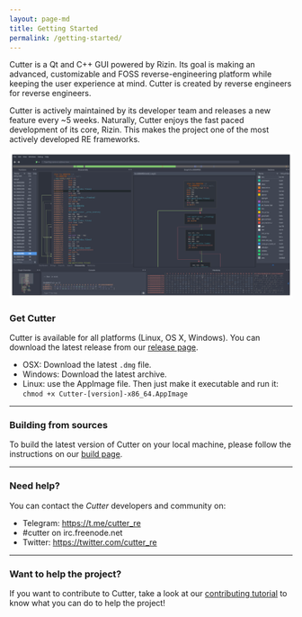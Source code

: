 ```yaml
---
layout: page-md
title: Getting Started
permalink: /getting-started/
---
```

Cutter is a Qt and C++ GUI powered by Rizin. Its goal is making an advanced, customizable and FOSS reverse-engineering platform while keeping the user experience at mind. Cutter is created by reverse engineers for reverse engineers.

Cutter is actively maintained by its developer team and releases a new feature every ~5 weeks. Naturally, Cutter enjoys the fast paced development of its core, Rizin. This makes the project one of the most actively developed RE frameworks.

![Cutter's Screenshot](/assets/images/cutter-screenshot.png)

### Get Cutter

Cutter is available for all platforms (Linux, OS X, Windows). You can
download the latest release from our [release page](https://github.com/rizinorg/cutter/releases).
- OSX: Download the latest ``.dmg`` file.
- Windows: Download the latest archive.
- Linux: use the AppImage file. Then just make it executable and run it: ``chmod +x Cutter-[version]-x86_64.AppImage``

----

### Building from sources

To build the latest version of Cutter on your local machine, please follow the instructions on our [build page](/docs/building.html).

----

### Need help?


You can contact the *Cutter* developers and community on:

-  Telegram: https://t.me/cutter_re
-  #cutter on irc.freenode.net
-  Twitter: https://twitter.com/cutter_re

----

### Want to help the project?

If you want to contribute to Cutter, take a look at our [contributing tutorial](https://github.com/rizinorg/cutter/blob/master/CONTRIBUTING.md) to know what you can do to help the project!


